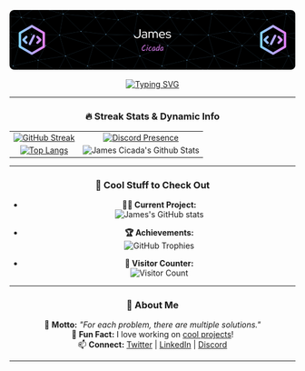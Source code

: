 ![Header](./header.png)

<div align="center">
  
[![Typing SVG](https://readme-typing-svg.demolab.com?font=Papyrus&duration=3000&pause=500&color=51138A&center=true&multiline=true&random=false&width=435&height=60&lines=For+each+problem;There+are+multiple+solutions)](https://git.io/typing-svg)

---

### 🔥 Streak Stats & Dynamic Info

<table>
  <tr>
    <td align="center">
      <a href="https://git.io/streak-stats">
        <img src="https://streak-stats.demolab.com?user=JamesCicada&theme=tokyonight&background=90%2C0E021A%2C6B2FEB" alt="GitHub Streak"/>
      </a>
    </td>
    <td align="center">
      <a href="https://lanyard.cnrad.dev/api/370995733509177355">
        <img src="https://lanyard.cnrad.dev/api/370995733509177355" alt="Discord Presence"/>
      </a>
    </td>
  </tr>
  <tr>
    <td align="center">
      <a href="https://github.com/anuraghazra/github-readme-stats">
        <img src="https://github-readme-stats.vercel.app/api/top-langs/?username=JamesCicada&layout=compact&theme=tokyonight" alt="Top Langs"/>
      </a>
    </td>
    <td align="center">
      <img align="top" src="https://github-readme-stats.vercel.app/api?username=JamesCicada&include_all_commits=true&count_private=true&show_icons=true&line_height=20&title_color=2B5BBD&icon_color=1124BB&text_color=A1A1A1&bg_color=0,000000,130F40" alt="James Cicada's Github Stats"/>
    </td>
  </tr>
</table>

---

### 🚀 Cool Stuff to Check Out

- **👨‍💻 Current Project:**  
  ![James's GitHub stats](https://github-readme-stats.vercel.app/api?username=jamescicada&show_icons=true&theme=radical)

- **🏆 Achievements:**  
  ![GitHub Trophies](https://github-profile-trophy.vercel.app/?username=JamesCicada&theme=tokyonight&column=4)

- **👀 Visitor Counter:**  
  ![Visitor Count](https://komarev.com/ghpvc/?username=JamesCicada&color=blueviolet&style=flat-square)

---

### 💬 About Me

🎯 **Motto:** *"For each problem, there are multiple solutions."*  
👾 **Fun Fact:** I love working on [cool projects](https://github.com/JamesCicada)!  
📫 **Connect:** [Twitter](https://twitter.com/yourhandle) | [LinkedIn](https://linkedin.com/in/yourhandle) | [Discord](https://discord.com/users/370995733509177355)

---
